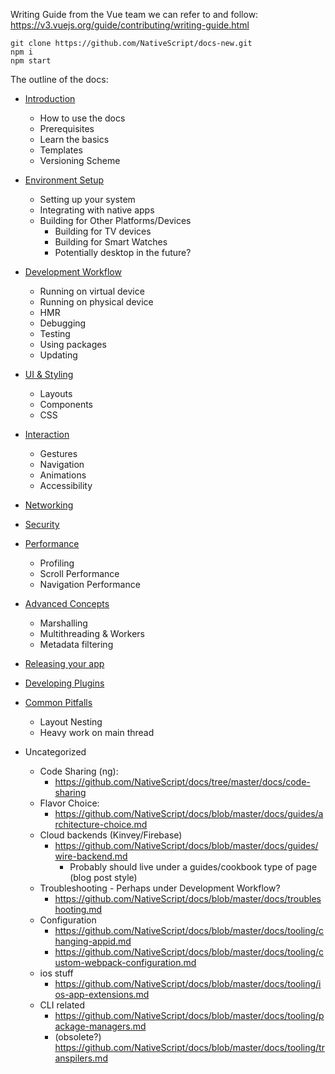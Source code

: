 Writing Guide from the Vue team we can refer to and follow:
https://v3.vuejs.org/guide/contributing/writing-guide.html

```shell
git clone https://github.com/NativeScript/docs-new.git
npm i
npm start
```

The outline of the docs:

* [Introduction](/introduction.md)
  * How to use the docs
  * Prerequisites
  * Learn the basics
  * Templates
  * Versioning Scheme
* [Environment Setup](/environment-setup.md)
  * Setting up your system
  * Integrating with native apps
  * Building for Other Platforms/Devices
    * Building for TV devices
    * Building for Smart Watches
    * Potentially desktop in the future?
* [Development Workflow](/development-workflow.md)
  * Running on virtual device
  * Running on physical device
  * HMR
  * Debugging
  * Testing
  * Using packages
  * Updating
* [UI & Styling](/ui-and-styling.md)
  * Layouts
  * Components
  * CSS
* [Interaction](/interaction.md)
  * Gestures
  * Navigation
  * Animations
  * Accessibility
* [Networking](/networking.md)
* [Security](/security.md)
* [Performance](/performance.md)
  * Profiling
  * Scroll Performance
  * Navigation Performance
* [Advanced Concepts](/advanced-concepts.md)
  * Marshalling
  * Multithreading & Workers
  * Metadata filtering
* [Releasing your app](/releasing.md)
* [Developing Plugins](/developing-plugins.md)
* [Common Pitfalls](/common-pitfalls.md)
  * Layout Nesting
  * Heavy work on main thread


* Uncategorized
  * Code Sharing (ng):
    * https://github.com/NativeScript/docs/tree/master/docs/code-sharing
  * Flavor Choice:
    * https://github.com/NativeScript/docs/blob/master/docs/guides/architecture-choice.md
  * Cloud backends (Kinvey/Firebase)
    * https://github.com/NativeScript/docs/blob/master/docs/guides/wire-backend.md
      * Probably should live under a guides/cookbook type of page (blog post style)
  * Troubleshooting - Perhaps under Development Workflow?
    * https://github.com/NativeScript/docs/blob/master/docs/troubleshooting.md
  * Configuration
    * https://github.com/NativeScript/docs/blob/master/docs/tooling/changing-appid.md
    * https://github.com/NativeScript/docs/blob/master/docs/tooling/custom-webpack-configuration.md
  * ios stuff
    * https://github.com/NativeScript/docs/blob/master/docs/tooling/ios-app-extensions.md
  * CLI related
    * https://github.com/NativeScript/docs/blob/master/docs/tooling/package-managers.md
    * (obsolete?) https://github.com/NativeScript/docs/blob/master/docs/tooling/transpilers.md